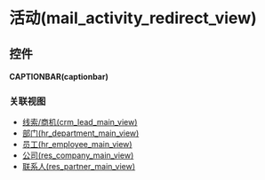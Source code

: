 # 活动(mail_activity_redirect_view)  <!-- {docsify-ignore-all} -->



## 控件
#### CAPTIONBAR(captionbar)


### 关联视图
  * [线索/商机(crm_lead_main_view)](app/view/crm_lead_main_view)
  * [部门(hr_department_main_view)](app/view/hr_department_main_view)
  * [员工(hr_employee_main_view)](app/view/hr_employee_main_view)
  * [公司(res_company_main_view)](app/view/res_company_main_view)
  * [联系人(res_partner_main_view)](app/view/res_partner_main_view)

<script>
 const { createApp } = Vue
  createApp({
    data() {
      return {

      }
    }
  }).use(ElementPlus).mount('#app')
</script>